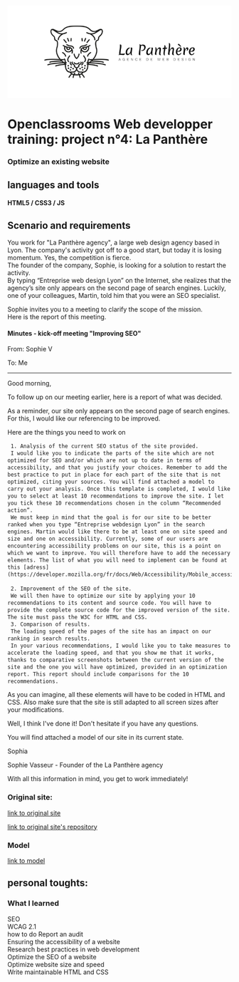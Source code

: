 ![](/bannerLaPanthere.png)
# Openclassrooms Web developper training: project n°4: La Panthère

 ### Optimize an existing website

## languages and tools

#### HTML5 / CSS3 / JS

## Scenario and requirements

You work for "La Panthère agency", a large web design agency based in Lyon. The company's activity got off to a good start, but today it is losing momentum. Yes, the competition is fierce.  
The founder of the company, Sophie, is looking for a solution to restart the activity.   
By typing “Entreprise web design Lyon” on the Internet, she realizes that the agency’s site only appears on the second page of search engines.   Luckily, one of your colleagues, Martin, told him that you were an SEO specialist.    

Sophie invites you to a meeting to clarify the scope of the mission.  
Here is the report of this meeting.    

#### Minutes - kick-off meeting "Improving SEO"    

  From: Sophie V  

To: Me  

-------------------------------------------------- ------------------------------------------------  

Good morning,  

To follow up on our meeting earlier, here is a report of what was decided.  

As a reminder, our site only appears on the second page of search engines. For this, I would like our referencing to be improved.  

Here are the things you need to work on 

     1. Analysis of the current SEO status of the site provided.  
     I would like you to indicate the parts of the site which are not optimized for SEO and/or which are not up to date in terms of accessibility, and that you justify your choices. Remember to add the best practice to put in place for each part of the site that is not optimized, citing your sources. You will find attached a model to carry out your analysis. Once this template is completed, I would like you to select at least 10 recommendations to improve the site. I let you tick these 10 recommendations chosen in the column “Recommended action”.  
     We must keep in mind that the goal is for our site to be better ranked when you type “Entreprise webdesign Lyon” in the search engines. Martin would like there to be at least one on site speed and size and one on accessibility. Currently, some of our users are encountering accessibility problems on our site, this is a point on which we want to improve. You will therefore have to add the necessary elements. The list of what you will need to implement can be found at this [adress](https://developer.mozilla.org/fr/docs/Web/Accessibility/Mobile_accessibility_checklist).  

     2. Improvement of the SEO of the site.    
     We will then have to optimize our site by applying your 10 recommendations to its content and source code. You will have to provide the complete source code for the improved version of the site. The site must pass the W3C for HTML and CSS.  
     3. Comparison of results.    
     The loading speed of the pages of the site has an impact on our ranking in search results.  
     In your various recommendations, I would like you to take measures to accelerate the loading speed, and that you show me that it works, thanks to comparative screenshots between the current version of the site and the one you will have optimized, provided in an optimization report. This report should include comparisons for the 10 recommendations.    

As you can imagine, all these elements will have to be coded in HTML and CSS. Also make sure that the site is still adapted to all screen sizes after your modifications.    

Well, I think I've done it! Don't hesitate if you have any questions.    

You will find attached a model of our site in its current state.    

Sophia    

Sophie Vasseur - Founder of the La Panthère agency    

With all this information in mind, you get to work immediately!    
### Original site: 

[link to original site](https://janoujan.github.io/lapanthere_original/)    

[link to original site's repository](https://github.com/janoujan/lapanthere_original)  

### Model

[link to model](/model.zip)

## personal toughts:



### What I learned

SEO  
WCAG 2.1  
how to do Report an audit    
Ensuring the accessibility of a website  
Research best practices in web development  
Optimize the SEO of a website  
Optimize website size and speed  
Write maintainable HTML and CSS  
